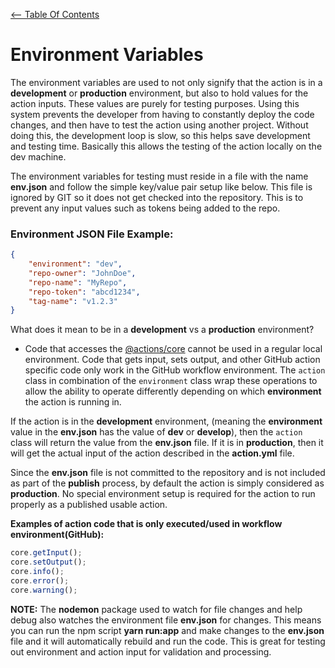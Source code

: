 [<-- Table Of Contents](docs.md)

# Environment Variables

The environment variables are used to not only signify that the action is in a **development** or **production** environment, but also to hold values for the action inputs.  These values are purely for testing purposes.  Using this system prevents the developer from having to constantly deploy the code changes, and then have to test the action using another project.  Without doing this, the development loop is slow, so this helps save development and testing time.
Basically this allows the testing of the action locally on the dev machine.

The environment variables for testing must reside in a file with the name **env.json** and follow the simple key/value pair setup like below.  This file is ignored by GIT so it does not get checked into the repository.  This is to prevent any input values such as tokens being added to the repo.

### **Environment JSON File Example:**
``` json
{
    "environment": "dev",
    "repo-owner": "JohnDoe",
    "repo-name": "MyRepo",
    "repo-token": "abcd1234",
	"tag-name": "v1.2.3"
}
```

What does it mean to be in a **development** vs a **production** environment?

- Code that accesses the [@actions/core](https://github.com/actions/toolkit/tree/main/packages/core) cannot be used in a regular local environment.  Code that gets input, sets output, and other GitHub action specific code only work in the GitHub workflow environment.  The ```action``` class in combination of the ```environment``` class wrap these operations to allow the ability to operate differently depending on which **environment** the action is running in.

If the action is in the **development** environment, (meaning the **environment** value in the **env.json** has the value of **dev** or **develop**), then the ```action``` class will return the value from the **env.json** file.  If it is in **production**, then it will get the actual input of the action described in the **action.yml** file.

Since the **env.json** file is not committed to the repository and is not included as part of the **publish** process, by default the action is simply considered as **production**.  No special environment setup is required for the action to run properly as a published usable action.

**Examples of action code that is only executed/used in workflow environment(GitHub):**
 ``` js
 core.getInput();
 core.setOutput();
 core.info();
 core.error();
 core.warning();
 ```

 **NOTE:** The **nodemon** package used to watch for file changes and help debug also watches the environment file **env.json** for changes.  This means you can run the npm script **yarn run:app** and make changes to the **env.json** file and it will automatically rebuild and run the code. This is great for testing out environment and action input for validation and processing.
 